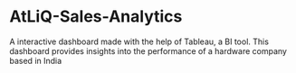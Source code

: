 # AtLiQ-Sales-Analytics
A interactive dashboard made with the help of Tableau, a BI tool. This dashboard provides insights into the performance of a hardware company based in India
